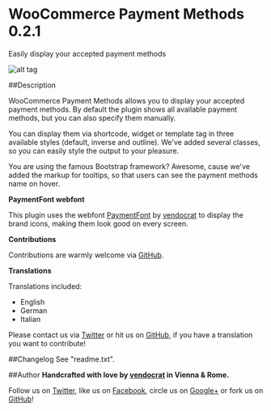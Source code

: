 WooCommerce Payment Methods 0.2.1
=================================

Easily display your accepted payment methods

![alt tag](https://github.com/vendocrat/WooCommerce-Payment-Methods/blob/master/screenshot-1.png)

##Description

WooCommerce Payment Methods allows you to display your accepted payment methods. By default the plugin shows all available payment methods, but you can also specify them manually.

You can display them via shortcode, widget or template tag in three available styles (default, inverse and outline). We've added several classes, so you can easily style the output to your pleasure.

You are using the famous Bootstrap framework? Awesome, cause we've added the markup for tooltips, so that users can see the payment methods name on hover.

**PaymentFont webfont**

This plugin uses the webfont [PaymentFont](https://github.com/vendocrat/PaymentFont) by [vendocrat](http://vendocr.at) to display the brand icons, making them look good on every screen.

**Contributions**

Contributions are warmly welcome via [GitHub](https://github.com/vendocrat/).

**Translations**

Translations included:

*   English
*   German
*   Italian

Please contact us via [Twitter](https://twitter.com/vendocrat) or hit us on [GitHub](https://github.com/vendocrat/), if you have a translation you want to contribute!

##Changelog
See "readme.txt".

##Author
**Handcrafted with love by [vendocrat](http://vendocr.at/) in Vienna &amp; Rome.**

Follow us on [Twitter](https://twitter.com/vendocrat), like us on [Facebook](https://www.facebook.com/vendocrat), circle us on [Google+](https://plus.google.com/+vendocrat) or fork us on [GitHub](https://github.com/vendocrat)!
